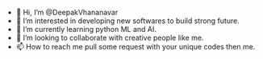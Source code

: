 - 👋 Hi, I’m @DeepakVhananavar
- 👀 I’m interested in developing new softwares to build strong future.
- 🌱 I’m currently learning python ML and AI.
- 💞️ I’m looking to collaborate with creative people like me. 
- 📫 How to reach me pull some request with your unique codes then me.

<!---
DeepakVhananavar/DeepakVhananavar is a ✨ special ✨ repository because its `README.md` (this file) appears on your GitHub profile.
You can click the Preview link to take a look at your changes.
--->

